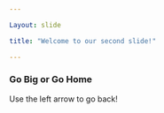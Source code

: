 ```yaml
---

Layout: slide

title: "Welcome to our second slide!"

---
```


### Go Big or Go Home

 Use the left arrow to go back!
